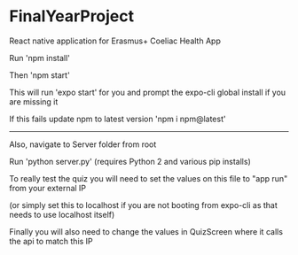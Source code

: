 # FinalYearProject
React native application for Erasmus+ Coeliac Health App

Run 'npm install'

Then 'npm start'

This will run 'expo start' for you and prompt the expo-cli global install if you are missing it

If this fails update npm to latest version 'npm i npm@latest'

______________________________________________________________________

Also, navigate to Server folder from root

Run 'python server.py' (requires Python 2 and various pip installs)

To really test the quiz you will need to set the values on this file to "app run" from your external IP

(or simply set this to localhost if you are not booting from expo-cli as that needs to use localhost itself)

Finally you will also need to change the values in QuizScreen where it calls the api to match this IP
